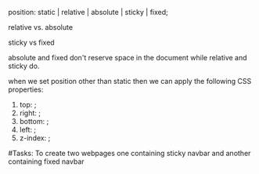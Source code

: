 position: static | relative | absolute | sticky | fixed;

relative vs. absolute

sticky vs fixed

absolute and fixed don't reserve space in the document
while relative and sticky do.

when we set position other than static then we can apply the following CSS properties:

1. top: <length>;
2. right: <length>;
3. bottom: <length>;
4. left: <length>;
5. z-index: <integer>;

#Tasks: To create two webpages one containing sticky navbar and another containing fixed navbar
